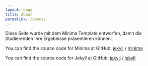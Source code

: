 ```yaml
---
layout: page
title: About
permalink: /about/
---
```


Diese Seite wurde mit dem Minima Template entworfen, damit die Studierenden Ihre Ergebnisse präsentieren können.

You can find the source code for Minima at GitHub:
[jekyll][jekyll-organization] /
[minima](https://github.com/jekyll/minima)

You can find the source code for Jekyll at GitHub:
[jekyll][jekyll-organization] /
[jekyll](https://github.com/jekyll/jekyll)


[jekyll-organization]: https://github.com/jekyll
